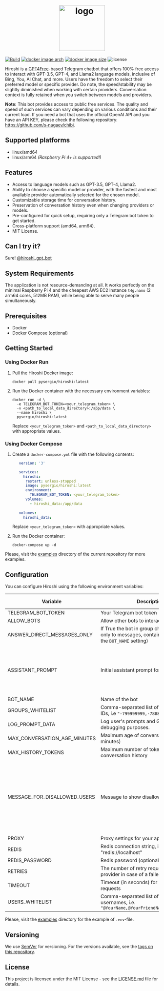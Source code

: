 <h1 align="center"><img width=150 src="https://github.com/s-nagaev/hiroshi/raw/main/docs/logo.png" alt="logo"></h1>

[![Build](https://github.com/s-nagaev/hiroshi/actions/workflows/build.yml/badge.svg)](https://github.com/s-nagaev/hiroshi/actions/workflows/build.yml)
[![docker image arch](https://img.shields.io/badge/docker%20image%20arch-amd64%20%7C%20arm64%20-informational)](https://hub.docker.com/r/pysergio/hiroshi/tags)
[![docker image size](https://img.shields.io/docker/image-size/pysergio/hiroshi/latest)](https://hub.docker.com/r/pysergio/hiroshi/tags)
![license](https://img.shields.io/github/license/s-nagaev/hiroshi)


Hiroshi is a [GPT4Free](https://github.com/xtekky/gpt4free)-based Telegram chatbot that offers 100% free access to 
interact with GPT-3.5, GPT-4, and Llama2 language models, inclusive of Bing, You, AI Chat, and more. Users have the 
freedom to select their preferred model or specific provider. Do note, the speed/stability may be slightly diminished 
when working with certain providers. Conversation context is fully retained when you switch between models and 
providers.

**Note:** This bot provides access to public free services. The quality and speed of such services can vary depending on 
various conditions and their current load. If you need a bot that uses the official OpenAI API and you have an API KEY, 
please check the following repository: https://github.com/s-nagaev/chibi.

## Supported platforms

- linux/amd64
- linux/arm64 *(Raspberry Pi 4+ is supported!)*

## Features

- Access to language models such as GPT-3.5, GPT-4, Llama2.
- Ability to choose a specific model or provider, with the fastest and most available provider automatically selected for the chosen model.
- Customizable storage time for conversation history.
- Preservation of conversation history even when changing providers or models.
- Pre-configured for quick setup, requiring only a Telegram bot token to get started.
- Cross-platform support (amd64, arm64).
- MIT License.

## Can I try it?

Sure! [@hiroshi_gpt_bot](https://t.me/hiroshi_gpt_bot)


## System Requirements

The application is not resource-demanding at all. It works perfectly on the minimal Raspberry Pi 4 and the cheapest AWS 
EC2 Instance `t4g.nano` (2 arm64 cores, 512MB RAM), while being able to serve many people simultaneously.

## Prerequisites

- Docker
- Docker Compose (optional)

## Getting Started

### Using Docker Run

1. Pull the Hiroshi Docker image:

    ```shell
    docker pull pysergio/hiroshi:latest
    ```

2. Run the Docker container with the necessary environment variables:

    ```shell
    docker run -d \
      -e TELEGRAM_BOT_TOKEN=<your_telegram_token> \
      -v <path_to_local_data_directory>:/app/data \
      --name hiroshi \
      pysergio/hiroshi:latest
    ```
   Replace `<your_telegram_token>` and `<path_to_local_data_directory>` with appropriate values.

### Using Docker Compose

1. Create a `docker-compose.yml` file with the following contents:

   ```yaml
      version: '3'

      services:
        hiroshi:
         restart: unless-stopped
         image: pysergio/hiroshi:latest
         environment:
           TELEGRAM_BOT_TOKEN: <your_telegram_token>
         volumes:
           - hiroshi_data:/app/data
      
      volumes:
        hiroshi_data:
   ```

   Replace `<your_telegram_token>` with appropriate values.

2. Run the Docker container:

   ```shell
   docker-compose up -d
   ```

Please, visit the [examples](examples) directory of the current repository for more examples.

## Configuration

You can configure Hiroshi using the following environment variables:

| Variable                     | Description                                                                                                    | Required | Default Value                                                                    |
|------------------------------|----------------------------------------------------------------------------------------------------------------|----------|----------------------------------------------------------------------------------|
| TELEGRAM_BOT_TOKEN           | Your Telegram bot token                                                                                        | Yes      |                                                                                  |
| ALLOW_BOTS                   | Allow other bots to interact with Hiroshi                                                                      | No       | false                                                                            |
| ANSWER_DIRECT_MESSAGES_ONLY  | If True the bot in group chats will respond only to messages, containing its name (see the `BOT_NAME` setting) | NO       | true                                                                             |
| ASSISTANT_PROMPT             | Initial assistant prompt for OpenAI Client                                                                     | No       | "You're helpful and friendly assistant. Your name is Hiroshi"                    |
| BOT_NAME                     | Name of the bot                                                                                                | No       | "Hiroshi"                                                                        |
| GROUPS_WHITELIST             | Comma-separated list of whitelisted group IDs, i.e `"-799999999,-788888888"`                                   | No       |                                                                                  |
| LOG_PROMPT_DATA              | Log user's prompts and GPT answers for debugging purposes.                                                     | No       | false                                                                            |
| MAX_CONVERSATION_AGE_MINUTES | Maximum age of conversations (in minutes)                                                                      | No       | 60                                                                               |
| MAX_HISTORY_TOKENS           | Maximum number of tokens in conversation history                                                               | No       | 1800                                                                             |
| MESSAGE_FOR_DISALLOWED_USERS | Message to show disallowed users                                                                               | No       | "You're not allowed to interact with me, sorry. Contact my owner first, please." |
| PROXY                        | Proxy settings for your application                                                                            | No       |                                                                                  |
| REDIS                        | Redis connection string, i.e. "redis://localhost"                                                              | No       |                                                                                  |
| REDIS_PASSWORD               | Redis password (optional)                                                                                      | No       |                                                                                  |
| RETRIES                      | The number of retry requests to the provider in case of a failed response                                      | No       | 2                                                                                |
| TIMEOUT                      | Timeout (in seconds) for processing requests                                                                   | No       | 60                                                                               |
| USERS_WHITELIST              | Comma-separated list of whitelisted usernames, i.e. `"@YourName,@YourFriendName,@YourCatName"`                 | No       |                                                                                  |


Please, visit the [examples](examples) directory for the example of `.env`-file.

## Versioning

We use [SemVer](http://semver.org/) for versioning. For the versions available, see the [tags on this repository](https://github.com/s-nagaev/hiroshi/tags).

## License

This project is licensed under the MIT License - see the [LICENSE.md](LICENSE.md) file for details.
